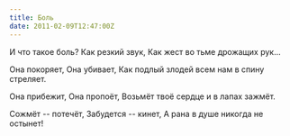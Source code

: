 ```yaml
---
title: Боль
date: 2011-02-09T12:47:00Z
---
```


И что такое боль?
Как резкий звук,
Как жест во тьме дрожащих рук...

Она покоряет,
Она убивает,
Как подлый злодей всем нам в спину стреляет.

Она прибежит,
Она пропоёт,
Возьмёт твоё сердце и в лапах зажмёт.

Сожмёт -- потечёт,
Забудется -- кинет,
А рана в душе никогда не остынет!

